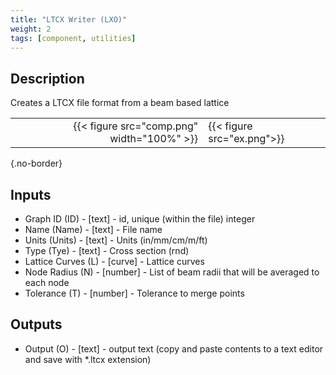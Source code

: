 ```yaml
---
title: "LTCX Writer (LXO)"
weight: 2
tags: [component, utilities]
---
```


## Description

Creates a LTCX file format from a beam based lattice

| | |
| ---: | :--- |
|{{< figure src="comp.png" width="100%" >}} |{{< figure src="ex.png">}} |
{.no-border}

## Inputs

- Graph ID (ID) - [text] - id, unique (within the file) integer
- Name (Name) - [text] - File name
- Units (Units) - [text] - Units (in/mm/cm/m/ft)
- Type (Tye) - [text] - Cross section (rnd)
- Lattice Curves (L) - [curve] - Lattice curves
- Node Radius (N) - [number] - List of beam radii that will be averaged to each node
- Tolerance (T) - [number] - Tolerance to merge points

## Outputs

- Output (O) - [text] - output text (copy and paste contents to a text editor and save with *.ltcx extension)